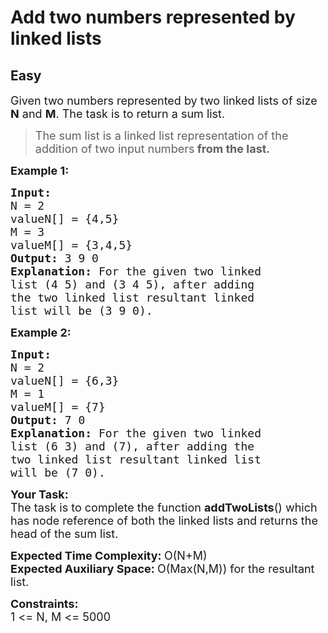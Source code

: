 # Add two numbers represented by linked lists
## Easy 
<div class="problem-statement" style="user-select: auto;">
                <p style="user-select: auto;"></p><p style="user-select: auto;"><span style="font-size: 18px; user-select: auto;">Given two numbers represented by two linked lists of size <strong style="user-select: auto;">N</strong> and <strong style="user-select: auto;">M</strong>. The task is to return a sum list. </span></p>

<blockquote style="user-select: auto;">
<p style="user-select: auto;"><span style="font-size: 18px; user-select: auto;">The sum list is a linked list representation of the addition of two input numbers<strong style="user-select: auto;"> from the last.</strong></span></p>
</blockquote>

<p style="user-select: auto;"><span style="font-size: 18px; user-select: auto;"><strong style="user-select: auto;">Example 1:</strong></span></p>

<pre style="user-select: auto;"><span style="font-size: 18px; user-select: auto;"><strong style="user-select: auto;">Input:
</strong>N = 2
valueN[] = {4,5}
M = 3
valueM[] = {3,4,5}
<strong style="user-select: auto;">Output: </strong>3 9 0&nbsp;&nbsp;<strong style="user-select: auto;">
Explanation: </strong>For the given two linked
list (4 5) and (3 4 5), after adding
the two linked list&nbsp;resultant linked
list will be (3&nbsp;9 0).</span></pre>

<p style="user-select: auto;"><span style="font-size: 18px; user-select: auto;"><strong style="user-select: auto;">Example 2:</strong></span></p>

<pre style="user-select: auto;"><span style="font-size: 18px; user-select: auto;"><strong style="user-select: auto;">Input:
</strong>N = 2
valueN[] = {6,3}
M = 1
valueM[] = {7}
<strong style="user-select: auto;">Output: </strong>7 0<strong style="user-select: auto;">
Explanation: </strong>For the given two linked
list (6 3) and (7), after adding the
two linked list&nbsp;resultant linked list
will be (7 0).</span></pre>

<p style="user-select: auto;"><span style="font-size: 18px; user-select: auto;"><strong style="user-select: auto;">Your&nbsp;Task:</strong><br style="user-select: auto;">
The task is to complete the function <strong style="user-select: auto;">addTwoLists</strong>() which has node reference of both the linked lists and returns the head of the sum list. &nbsp;&nbsp;</span></p>

<p style="user-select: auto;"><span style="font-size: 18px; user-select: auto;"><strong style="user-select: auto;">Expected Time Complexity:&nbsp;</strong>O(N+M)<br style="user-select: auto;">
<strong style="user-select: auto;">Expected Auxiliary Space:&nbsp;</strong>O(Max(N,M)) for the resultant list.</span></p>

<p style="user-select: auto;"><span style="font-size: 18px; user-select: auto;"><strong style="user-select: auto;">Constraints:</strong></span><br style="user-select: auto;">
<span style="font-size: 18px; user-select: auto;">1 &lt;= N, M &lt;= 5000</span></p>
 <p style="user-select: auto;"></p>
            </div>